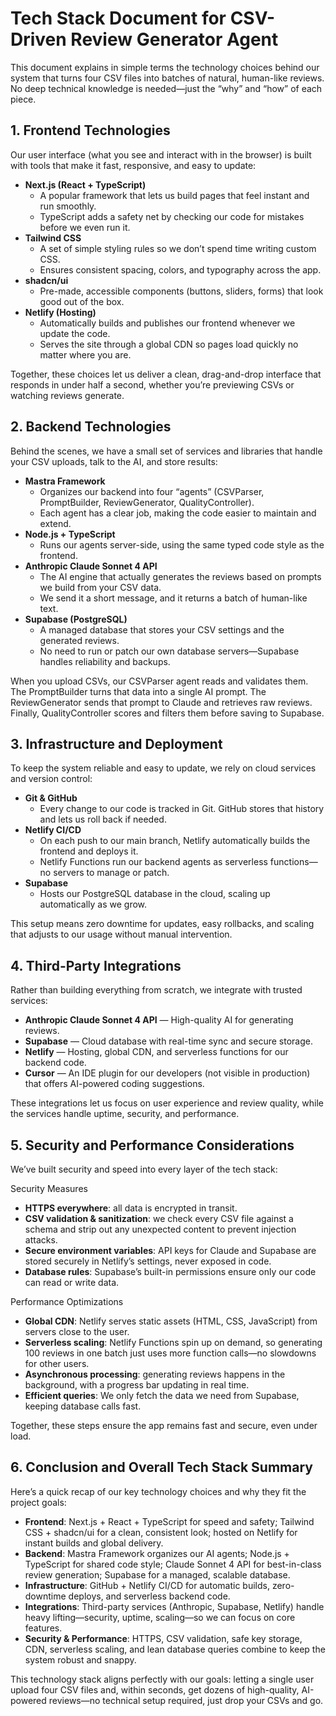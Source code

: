 # Tech Stack Document for CSV-Driven Review Generator Agent

This document explains in simple terms the technology choices behind our system that turns four CSV files into batches of natural, human-like reviews. No deep technical knowledge is needed—just the “why” and “how” of each piece.

## 1. Frontend Technologies

Our user interface (what you see and interact with in the browser) is built with tools that make it fast, responsive, and easy to update:

- **Next.js (React + TypeScript)**
  - A popular framework that lets us build pages that feel instant and run smoothly.
  - TypeScript adds a safety net by checking our code for mistakes before we even run it.
- **Tailwind CSS**
  - A set of simple styling rules so we don’t spend time writing custom CSS.
  - Ensures consistent spacing, colors, and typography across the app.
- **shadcn/ui**
  - Pre-made, accessible components (buttons, sliders, forms) that look good out of the box.
- **Netlify (Hosting)**
  - Automatically builds and publishes our frontend whenever we update the code.
  - Serves the site through a global CDN so pages load quickly no matter where you are.

Together, these choices let us deliver a clean, drag-and-drop interface that responds in under half a second, whether you’re previewing CSVs or watching reviews generate.

## 2. Backend Technologies

Behind the scenes, we have a small set of services and libraries that handle your CSV uploads, talk to the AI, and store results:

- **Mastra Framework**
  - Organizes our backend into four “agents” (CSVParser, PromptBuilder, ReviewGenerator, QualityController).
  - Each agent has a clear job, making the code easier to maintain and extend.
- **Node.js + TypeScript**
  - Runs our agents server-side, using the same typed code style as the frontend.
- **Anthropic Claude Sonnet 4 API**
  - The AI engine that actually generates the reviews based on prompts we build from your CSV data.
  - We send it a short message, and it returns a batch of human-like text.
- **Supabase (PostgreSQL)**
  - A managed database that stores your CSV settings and the generated reviews.
  - No need to run or patch our own database servers—Supabase handles reliability and backups.

When you upload CSVs, our CSVParser agent reads and validates them. The PromptBuilder turns that data into a single AI prompt. The ReviewGenerator sends that prompt to Claude and retrieves raw reviews. Finally, QualityController scores and filters them before saving to Supabase.

## 3. Infrastructure and Deployment

To keep the system reliable and easy to update, we rely on cloud services and version control:

- **Git & GitHub**
  - Every change to our code is tracked in Git. GitHub stores that history and lets us roll back if needed.
- **Netlify CI/CD**
  - On each push to our main branch, Netlify automatically builds the frontend and deploys it.
  - Netlify Functions run our backend agents as serverless functions—no servers to manage or patch.
- **Supabase**
  - Hosts our PostgreSQL database in the cloud, scaling up automatically as we grow.

This setup means zero downtime for updates, easy rollbacks, and scaling that adjusts to our usage without manual intervention.

## 4. Third-Party Integrations

Rather than building everything from scratch, we integrate with trusted services:

- **Anthropic Claude Sonnet 4 API** — High-quality AI for generating reviews.
- **Supabase** — Cloud database with real-time sync and secure storage.
- **Netlify** — Hosting, global CDN, and serverless functions for our backend code.
- **Cursor** — An IDE plugin for our developers (not visible in production) that offers AI-powered coding suggestions.

These integrations let us focus on user experience and review quality, while the services handle uptime, security, and performance.

## 5. Security and Performance Considerations

We’ve built security and speed into every layer of the tech stack:

Security Measures
- **HTTPS everywhere**: all data is encrypted in transit.
- **CSV validation & sanitization**: we check every CSV file against a schema and strip out any unexpected content to prevent injection attacks.
- **Secure environment variables**: API keys for Claude and Supabase are stored securely in Netlify’s settings, never exposed in code.
- **Database rules**: Supabase’s built-in permissions ensure only our code can read or write data.

Performance Optimizations
- **Global CDN**: Netlify serves static assets (HTML, CSS, JavaScript) from servers close to the user.
- **Serverless scaling**: Netlify Functions spin up on demand, so generating 100 reviews in one batch just uses more function calls—no slowdowns for other users.
- **Asynchronous processing**: generating reviews happens in the background, with a progress bar updating in real time.
- **Efficient queries**: We only fetch the data we need from Supabase, keeping database calls fast.

Together, these steps ensure the app remains fast and secure, even under load.

## 6. Conclusion and Overall Tech Stack Summary

Here’s a quick recap of our key technology choices and why they fit the project goals:

- **Frontend**: Next.js + React + TypeScript for speed and safety; Tailwind CSS + shadcn/ui for a clean, consistent look; hosted on Netlify for instant builds and global delivery.
- **Backend**: Mastra Framework organizes our AI agents; Node.js + TypeScript for shared code style; Claude Sonnet 4 API for best-in-class review generation; Supabase for a managed, scalable database.
- **Infrastructure**: GitHub + Netlify CI/CD for automatic builds, zero-downtime deploys, and serverless backend code.
- **Integrations**: Third-party services (Anthropic, Supabase, Netlify) handle heavy lifting—security, uptime, scaling—so we can focus on core features.
- **Security & Performance**: HTTPS, CSV validation, safe key storage, CDN, serverless scaling, and lean database queries combine to keep the system robust and snappy.

This technology stack aligns perfectly with our goals: letting a single user upload four CSV files and, within seconds, get dozens of high-quality, AI-powered reviews—no technical setup required, just drop your CSVs and go.